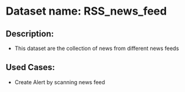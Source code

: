 
# Dataset name: RSS_news_feed

## Description:
* This dataset are the collection of news from different news feeds   

## Used Cases:  
* Create Alert by scanning news feed  
